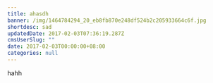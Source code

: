 ```yaml
---
title: ahasdh
banner: /img/1464784294_20_eb8fb870e248df524b2c205933664c6f.jpg
shortdesc: sad
updatedDate: 2017-02-03T07:36:19.287Z
cmsUserSlug: ""
date: 2017-02-03T00:00:00+08:00
categories: null
---
```


hahh
